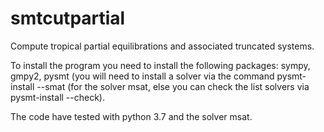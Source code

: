 # smtcutpartial
Compute tropical partial equilibrations and associated truncated systems.

To install the program you need to install the following packages: sympy, gmpy2, pysmt (you will need to install a solver via the command pysmt-install --smat (for the solver msat, else you can check the list solvers via pysmt-install --check). 

The code have tested with python 3.7 and the solver msat.
